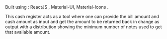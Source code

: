 Built using : ReactJS , Material-UI, Material-Icons .

This cash register acts as a tool where one can provide the bill amount and cash amount as input and get the amount to be returned back in change as output with a distribution showing the minimum number of notes used to get that available amount.
